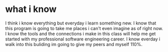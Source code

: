 # what i know

I think i know everything but everyday i learn something new. I know that 
this program is going to take me places i can't even imagine as of right 
now. I know the tools and the connections i make in this class will help 
me get started with my professional software engineering career. I know 
everday i walk into this buliding im going to give my peers and myself 
110%.

